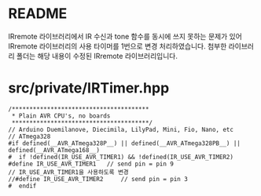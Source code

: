 # README

IRremote 라이브러리에서 IR 수신과 tone 함수를 동시에 쓰지 못하는 문제가 있어 IRremote 라이브러리의 사용 타이머를 1번으로 변경 처리하였습니다. 첨부한 라이브러리 폴더는 해당 내용이 수정된 IRremote 라이브러리입니다.

# src/private/IRTimer.hpp
```
/***************************************
 * Plain AVR CPU's, no boards
 ***************************************/
// Arduino Duemilanove, Diecimila, LilyPad, Mini, Fio, Nano, etc
// ATmega328
#if defined(__AVR_ATmega328P__) || defined(__AVR_ATmega328PB__) || defined(__AVR_ATmega168__)
#  if !defined(IR_USE_AVR_TIMER1) && !defined(IR_USE_AVR_TIMER2)
#define IR_USE_AVR_TIMER1   // send pin = pin 9
// IR_USE_AVR_TIMER1을 사용하도록 변경
//#define IR_USE_AVR_TIMER2     // send pin = pin 3
#  endif
```